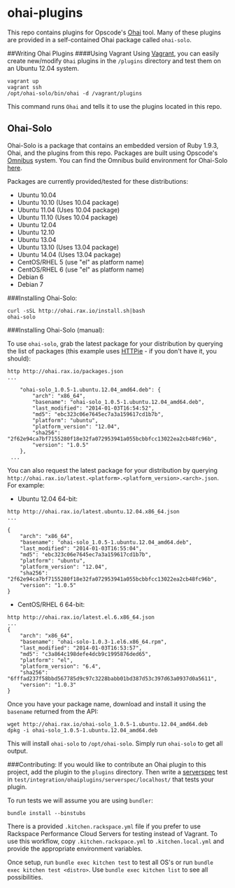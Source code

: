 ohai-plugins
==================
This repo contains plugins for Opscode's [Ohai](https://github.com/opscode/ohai) tool. Many of these plugins are provided in a self-contained Ohai package called `ohai-solo`.

##Writing Ohai Plugins
####Using Vagrant
Using [Vagrant](http://www.vagrantup.com/), you can easily create new/modify `Ohai` plugins in the `/plugins` directory and test them on an Ubuntu 12.04 system.


```
vagrant up
vagrant ssh
/opt/ohai-solo/bin/ohai -d /vagrant/plugins

```

This command runs `Ohai` and tells it to use the plugins located in this repo.


## Ohai-Solo
Ohai-Solo is a package that contains an embedded version of Ruby 1.9.3, Ohai, and the plugins from this repo. Packages are built using Opscode's [Omnibus](https://github.com/opscode/omnibus-ruby) system. You can find the Omnibus build environment for Ohai-Solo [here](https://github.com/ryandub/omnibus-ohai-solo).

Packages are currently provided/tested for these distributions:

* Ubuntu 10.04
* Ubuntu 10.10 (Uses 10.04 package)
* Ubuntu 11.04 (Uses 10.04 package)
* Ubuntu 11.10 (Uses 10.04 package)
* Ubuntu 12.04
* Ubuntu 12.10
* Ubuntu 13.04
* Ubuntu 13.10 (Uses 13.04 package)
* Ubuntu 14.04 (Uses 13.04 package)
* CentOS/RHEL 5 (use "el" as platform name)
* CentOS/RHEL 6 (use "el" as platform name)
* Debian 6
* Debian 7

###Installing Ohai-Solo:

```
curl -sSL http://ohai.rax.io/install.sh|bash
ohai-solo
```

###Installing Ohai-Solo (manual):

To use `ohai-solo`, grab the latest package for your distribution by querying the list of packages (this example uses [HTTPie](https://github.com/jkbr/httpie) - if you don't have it, you should):

```
http http://ohai.rax.io/packages.json
...

    "ohai-solo_1.0.5-1.ubuntu.12.04_amd64.deb": {
        "arch": "x86_64",
        "basename": "ohai-solo_1.0.5-1.ubuntu.12.04_amd64.deb",
        "last_modified": "2014-01-03T16:54:52",
        "md5": "ebc323c06e7645ec7a3a159617cd1b7b",
        "platform": "ubuntu",
        "platform_version": "12.04",
        "sha256": "2f62e94ca7bf7155280f18e32fa072953941a055bcbbfcc13022ea2cb48fc96b",
        "version": "1.0.5"
    },
 ...

```

You can also request the latest package for your distribution by querying `http://ohai.rax.io/latest.<platform>.<platform_version>.<arch>.json`. For example:

* Ubuntu 12.04 64-bit:

```
http http://ohai.rax.io/latest.ubuntu.12.04.x86_64.json
...

{
    "arch": "x86_64",
    "basename": "ohai-solo_1.0.5-1.ubuntu.12.04_amd64.deb",
    "last_modified": "2014-01-03T16:55:04",
    "md5": "ebc323c06e7645ec7a3a159617cd1b7b",
    "platform": "ubuntu",
    "platform_version": "12.04",
    "sha256": "2f62e94ca7bf7155280f18e32fa072953941a055bcbbfcc13022ea2cb48fc96b",
    "version": "1.0.5"
}
```

* CentOS/RHEL 6 64-bit:

```
http http://ohai.rax.io/latest.el.6.x86_64.json
...
{
    "arch": "x86_64",
    "basename": "ohai-solo-1.0.3-1.el6.x86_64.rpm",
    "last_modified": "2014-01-03T16:53:57",
    "md5": "c3a864c198defe4dcb9c1995876ded65",
    "platform": "el",
    "platform_version": "6.4",
    "sha256": "6fffad237f58bbd567785d9c97c3228babb01bd387d53c397d63a0937d0a5611",
    "version": "1.0.3"
}
```

Once you have your package name, download and install it using the `basename` returned from the API:

```
wget http://ohai.rax.io/ohai-solo_1.0.5-1.ubuntu.12.04_amd64.deb
dpkg -i ohai-solo_1.0.5-1.ubuntu.12.04_amd64.deb
```

This will install `ohai-solo` to `/opt/ohai-solo`. Simply run `ohai-solo` to get all output.

###Contributing:
If you would like to contribute an Ohai plugin to this project, add the plugin
to the `plugins` directory. Then write a [serverspec](https://github.com/serverspec/serverspec)
test in `test/integration/ohaiplugins/serverspec/localhost/` that tests your plugin.

To run tests we will assume you are using `bundler`:
```
bundle install --binstubs
```

There is a provided `.kitchen.rackspace.yml` file if you prefer to use Rackspace
Performance Cloud Servers for testing instead of Vagrant. To use this workflow,
copy `.kitchen.rackspace.yml` to `.kitchen.local.yml` and provide the appropriate
environment variables.

Once setup, run `bundle exec kitchen test` to test all OS's or run
`bundle exec kitchen test <distro>`. Use `bundle exec kitchen list` to see all
possibilities.
